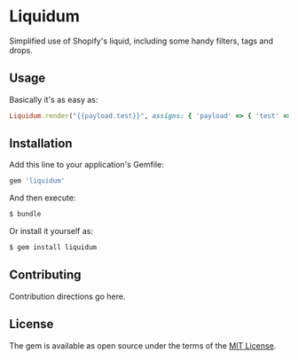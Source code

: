 # Liquidum

Simplified use of Shopify's liquid, including some handy filters, tags and drops.

## Usage

Basically it's as easy as:

```ruby
Liquidum.render("{{payload.test}}", assigns: { 'payload' => { 'test' => 'blah' } })
```

## Installation

Add this line to your application's Gemfile:

```ruby
gem 'liquidum'
```

And then execute:

```bash
$ bundle
```

Or install it yourself as:

```bash
$ gem install liquidum
```

## Contributing

Contribution directions go here.

## License

The gem is available as open source under the terms of the [MIT License](https://opensource.org/licenses/MIT).
